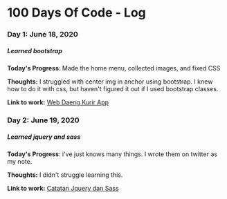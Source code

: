 # 100 Days Of Code - Log

### Day 1: June 18, 2020 
##### Learned bootstrap

**Today's Progress**: Made the home menu, collected images, and fixed CSS

**Thoughts:** I struggled with center img in anchor using bootstrap. I knew how to do it with css, but haven't figured it out if I used bootstrap classes.

**Link to work:** [Web Daeng Kurir App](https://github.com/ramadhaniinggi/order-kurir.github.io) 

### Day 2: June 19, 2020 
##### Learned jquery and sass

**Today's Progress**: i've just knows many things. I wrote them on twitter as my note.

**Thoughts:** I didn't struggle learning this.

**Link to work:** [Catatan Jquery dan Sass](https://twitter.com/bolucoklatmanis/status/1273975873939533827)
